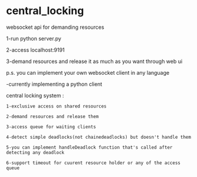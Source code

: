 # central_locking
websocket api for demanding resources

1-run python server.py

2-access localhost:9191

3-demand resources and release it as much as you want through web ui



p.s. you can implement your own websocket client in any language

-currently implementing a python client

central locking system : 

	1-exclusive access on shared resources
	
	2-demand resources and release them
	
	3-access queue for waiting clients
	
	4-detect simple deadlocks(not chainedeadlocks) but doesn't handle them 
	
	5-you can implement handleDeadlock function that's called after detecting any deadlock
	
	6-support timeout for cuurent resource holder or any of the access queue
